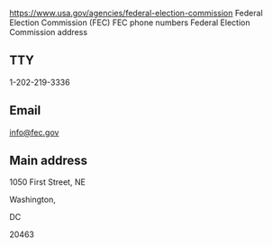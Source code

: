 

https://www.usa.gov/agencies/federal-election-commission
Federal Election Commission (FEC)
FEC phone numbers
Federal Election Commission address

TTY
---

1-202-219-3336

Email
-----

[info@fec.gov](mailto:info@fec.gov)

Main address
------------

1050 First Street, NE
  

Washington,

DC

20463
